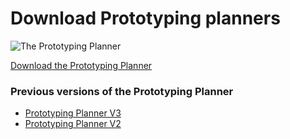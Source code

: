 # Download Prototyping planners

![The Prototyping Planner](prototypingplanner.github.io/PrototypingPlannerV3.jpg)

[Download the Prototyping Planner](prototypingplanner.github.io/PrototypingPlanner_V4.pdf)

### Previous versions of the Prototyping Planner

- [Prototyping Planner V3](prototypingplanner.github.io/PrototypingPlanner_V3.pdf)
- [Prototyping Planner V2](prototypingplanner.github.io/PrototypingPlanner_V2.pdf)
